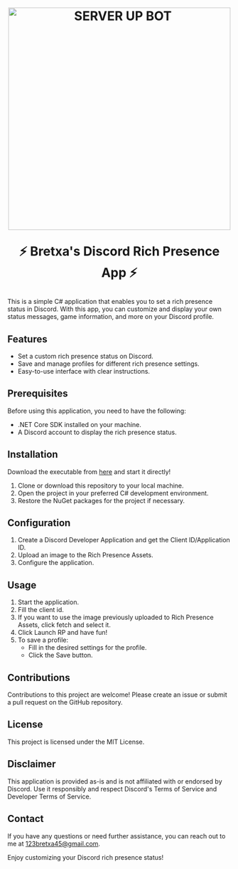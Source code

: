 <h1 align="center">
    <a href="#"><img src="https://media.discordapp.net/attachments/1061361693650845736/1124097544625062020/image.png?width=854&height=434" width="500" alt="SERVER UP BOT"></a>
    
   ⚡ Bretxa's Discord Rich Presence App ⚡
</h1>


This is a simple C# application that enables you to set a rich presence status in Discord. With this app, you can customize and display your own status messages, game information, and more on your Discord profile.

## Features

- Set a custom rich presence status on Discord.
- Save and manage profiles for different rich presence settings.
- Easy-to-use interface with clear instructions.

## Prerequisites

Before using this application, you need to have the following:

- .NET Core SDK installed on your machine.
- A Discord account to display the rich presence status.

## Installation

Download the executable from [here](https://github.com/ElBretxa/Bretxa-Discord-Rich-Presence/releases) and start it directly!

1. Clone or download this repository to your local machine.
2. Open the project in your preferred C# development environment.
3. Restore the NuGet packages for the project if necessary.

## Configuration

1. Create a Discord Developer Application and get the Client ID/Application ID.
2. Upload an image to the Rich Presence Assets.
3. Configure the application.

## Usage

1. Start the application.
2. Fill the client id.
3. If you want to use the image previously uploaded to Rich Presence Assets, click fetch and select it.
4. Click Launch RP and have fun!
5. To save a profile:
   - Fill in the desired settings for the profile.
   - Click the Save button.

## Contributions

Contributions to this project are welcome! Please create an issue or submit a pull request on the GitHub repository.

## License

This project is licensed under the MIT License.

## Disclaimer

This application is provided as-is and is not affiliated with or endorsed by Discord. Use it responsibly and respect Discord's Terms of Service and Developer Terms of Service.

## Contact

If you have any questions or need further assistance, you can reach out to me at 123bretxa45@gmail.com.

Enjoy customizing your Discord rich presence status!
